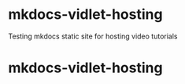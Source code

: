 # mkdocs-vidlet-hosting
Testing mkdocs static site for hosting video tutorials
# mkdocs-vidlet-hosting  
